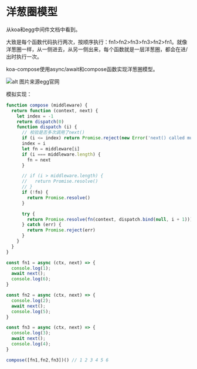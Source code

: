# 洋葱圈模型

从koa和egg中间件文档中看到。

大致是每个函数代码执行两次，按顺序执行：fn1>fn2>fn3>fn3>fn2>fn1。就像洋葱圈一样，从一侧进去，从另一侧出来，每个函数就是一层洋葱圈，都会在进/出时执行一次。

koa-compose使用async/await和compose函数实现洋葱圈模型。

![alt 图片来源egg官网](https://camo.githubusercontent.com/d80cf3b511ef4898bcde9a464de491fa15a50d06/68747470733a2f2f7261772e6769746875622e636f6d2f66656e676d6b322f6b6f612d67756964652f6d61737465722f6f6e696f6e2e706e67)

模拟实现：

```js
function compose (middleware) {
  return function (context, next) {
    let index = -1
    return dispatch(0)
    function dispatch (i) {
      // 校验是否多次调用了next()
      if (i <= index) return Promise.reject(new Error('next() called multiple times'))
      index = i
      let fn = middleware[i]
      if (i === middleware.length) {
        fn = next
      }

      // if (i > middleware.length) {
      //   return Promise.resolve()
      // }
      if (!fn) {
        return Promise.resolve()
      }

      try {
        return Promise.resolve(fn(context, dispatch.bind(null, i + 1)));
      } catch (err) {
        return Promise.reject(err)
      }
    }
  }
}

const fn1 = async (ctx, next) => {
  console.log(1);
  await next();
  console.log(6);
}

const fn2 = async (ctx, next) => {
  console.log(2);
  await next();
  console.log(5);
}

const fn3 = async (ctx, next) => {
  console.log(3);
  await next();
  console.log(4);
}

compose([fn1,fn2,fn3])() // 1 2 3 4 5 6

```
